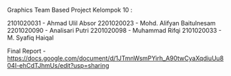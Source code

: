Graphics Team Based Project
Kelompok 10 :

2101020031 - Ahmad Ulil Absor
2201020023 - Mohd. Alifyan Baitulnesam
2201020090 - Analisari Putri
2201020098 - Muhammad Rifqi
2101020033 - M. Syafiq Haiqal

Final Report - https://docs.google.com/document/d/1JTmnWsmPYirh_A90twCyaXqdiuUu804I-ehCdTJhmUs/edit?usp=sharing
